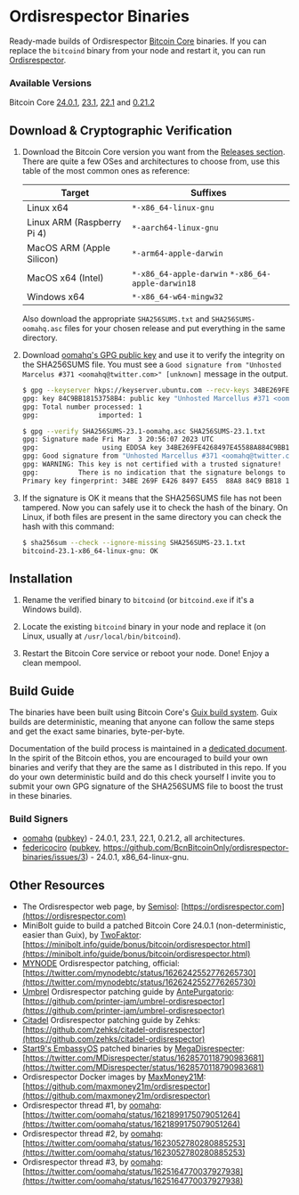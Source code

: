 # Ordisrespector Binaries

Ready-made builds of Ordisrespector [Bitcoin Core] binaries.
If you can replace the `bitcoind` binary from your node and restart it, you can run [Ordisrespector].

### Available Versions

Bitcoin Core [24.0.1], [23.1], [22.1] and [0.21.2]

## Download & Cryptographic Verification

1. Download the Bitcoin Core version you want from the [Releases section].
   There are quite a few OSes and architectures to choose from, use this table of the most common ones as reference:

   | Target                     | Suffixes                                          |
   |----------------------------|---------------------------------------------------|
   | Linux x64                  | `*-x86_64-linux-gnu`                              |
   | Linux ARM (Raspberry Pi 4) | `*-aarch64-linux-gnu`                             |
   | MacOS ARM (Apple Silicon)  | `*-arm64-apple-darwin`                            |
   | MacOS x64 (Intel)          | `*-x86_64-apple-darwin` `*-x86_64-apple-darwin18` |
   | Windows x64                | `*-x86_64-w64-mingw32`                            |

   Also download the appropriate `SHA256SUMS.txt` and `SHA256SUMS-oomahq.asc` files for your chosen release and put everything in the same directory.

2. Download [oomahq's GPG public key] and use it to verify the integrity on the SHA256SUMS file.
   You must see a `Good signature from "Unhosted Marcelus #371 <oomahq@twitter.com>" [unknown]` message in the output.
   ```sh
   $ gpg --keyserver hkps://keyserver.ubuntu.com --recv-keys 34BE269FE4268497E45588A884C9BB18153758B4
   gpg: key 84C9BB18153758B4: public key "Unhosted Marcellus #371 <oomahq@twitter.com>" imported
   gpg: Total number processed: 1
   gpg:               imported: 1

   $ gpg --verify SHA256SUMS-23.1-oomahq.asc SHA256SUMS-23.1.txt 
   gpg: Signature made Fri Mar  3 20:56:07 2023 UTC
   gpg:                using EDDSA key 34BE269FE4268497E45588A884C9BB18153758B4
   gpg: Good signature from "Unhosted Marcellus #371 <oomahq@twitter.com>" [unknown]
   gpg: WARNING: This key is not certified with a trusted signature!
   gpg:          There is no indication that the signature belongs to the owner.
   Primary key fingerprint: 34BE 269F E426 8497 E455  88A8 84C9 BB18 1537 58B4
   ```

3. If the signature is OK it means that the SHA256SUMS file has not been tampered.
   Now you can safely use it to check the hash of the binary.
   On Linux, if both files are present in the same directory you can check the hash with this command:

   ```sh
   $ sha256sum --check --ignore-missing SHA256SUMS-23.1.txt 
   bitcoind-23.1-x86_64-linux-gnu: OK
   ```

## Installation

1. Rename the verified binary to `bitcoind` (or `bitcoind.exe` if it's a Windows build).

2. Locate the existing `bitcoind` binary in your node and replace it (on Linux, usually at `/usr/local/bin/bitcoind`).

3. Restart the Bitcoin Core service or reboot your node. Done! Enjoy a clean mempool.

## Build Guide

The binaries have been built using Bitcoin Core's [Guix build system].
Guix builds are deterministic, meaning that anyone can follow the same steps and get the exact same binaries, byte-per-byte.

Documentation of the build process is maintained in a [dedicated document].
In the spirit of the Bitcoin ethos, you are encouraged to build your own binaries and verify that they are the same as I distributed in this repo.
If you do your own deterministic build and do this check yourself I invite you to submit your own GPG signature of the SHA256SUMS file to boost the trust in these binaries.

### Build Signers

* [oomahq] ([pubkey](https://keyserver.ubuntu.com/pks/lookup?op=get&search=0x34be269fe4268497e45588a884c9bb18153758b4)) - 24.0.1, 23.1, 22.1, 0.21.2, all architectures.
* [federicociro] ([pubkey](https://keys.openpgp.org/vks/v1/by-fingerprint/423A87EDA398FD30E6614FF1B4B16B2D677120AF), https://github.com/BcnBitcoinOnly/ordisrespector-binaries/issues/3) - 24.0.1, x86_64-linux-gnu.

## Other Resources

* The Ordisrespector web page, by [Semisol](https://twitter.com/Semisol_Public): [https://ordisrespector.com](https://ordisrespector.com)
* MiniBolt guide to build a patched Bitcoin Core 24.0.1 (non-deterministic, easier than Guix), by [TwoFaktor](https://twitter.com/twofaktor): [https://minibolt.info/guide/bonus/bitcoin/ordisrespector.html](https://minibolt.info/guide/bonus/bitcoin/ordisrespector.html)
* [MYNODE](https://mynodebtc.com/) Ordisrespector patching, official: [https://twitter.com/mynodebtc/status/1626242552776265730](https://twitter.com/mynodebtc/status/1626242552776265730)
* [Umbrel](https://umbrel.com/) Ordisrespector patching guide by [AntePurgatorio](https://twitter.com/AntePurgatorio): [https://github.com/printer-jam/umbrel-ordisrespector](https://github.com/printer-jam/umbrel-ordisrespector)
* [Citadel](https://runcitadel.space/) Ordisrespector patching guide by Zehks: [https://github.com/zehks/citadel-ordisrespector](https://github.com/zehks/citadel-ordisrespector)
* [Start9's EmbassyOS](https://start9.com/) patched binaries by [MegaDisrespecter](https://twitter.com/MDisrespecter): [https://twitter.com/MDisrespecter/status/1628570118790983681](https://twitter.com/MDisrespecter/status/1628570118790983681)
* Ordisrespector Docker images by [MaxMoney21M](https://twitter.com/max_money_21M): [https://github.com/maxmoney21m/ordisrespector](https://github.com/maxmoney21m/ordisrespector)
* Ordisrespector thread #1, by [oomahq]: [https://twitter.com/oomahq/status/1621899175079051264](https://twitter.com/oomahq/status/1621899175079051264)
* Ordisrespector thread #2, by [oomahq]: [https://twitter.com/oomahq/status/1623052780280885253](https://twitter.com/oomahq/status/1623052780280885253)
* Ordisrespector thread #3, by [oomahq]: [https://twitter.com/oomahq/status/1625164770037927938](https://twitter.com/oomahq/status/1625164770037927938)

[Bitcoin Core]: https://bitcoincore.org
[Ordisrespector]: https://twitter.com/oomahq/status/1623052780280885253
[24.0.1]: https://github.com/BcnBitcoinOnly/ordisrespector-binaries/releases/tag/24.0.1
[23.1]: https://github.com/BcnBitcoinOnly/ordisrespector-binaries/releases/tag/23.1
[22.1]: https://github.com/BcnBitcoinOnly/ordisrespector-binaries/releases/tag/22.1
[0.21.2]: https://github.com/BcnBitcoinOnly/ordisrespector-binaries/releases/tag/0.21.2
[Releases section]: https://github.com/BcnBitcoinOnly/ordisrespector-binaries/releases
[oomahq's GPG public key]: https://keyserver.ubuntu.com/pks/lookup?op=get&search=0x34be269fe4268497e45588a884c9bb18153758b4
[Guix build system]: https://github.com/bitcoin/bitcoin/blob/master/contrib/guix/README.md
[dedicated document]: /Guix-Guide.md
[oomahq]: https://twitter.com/oomahq
[federicociro]: https://github.com/federicociro
